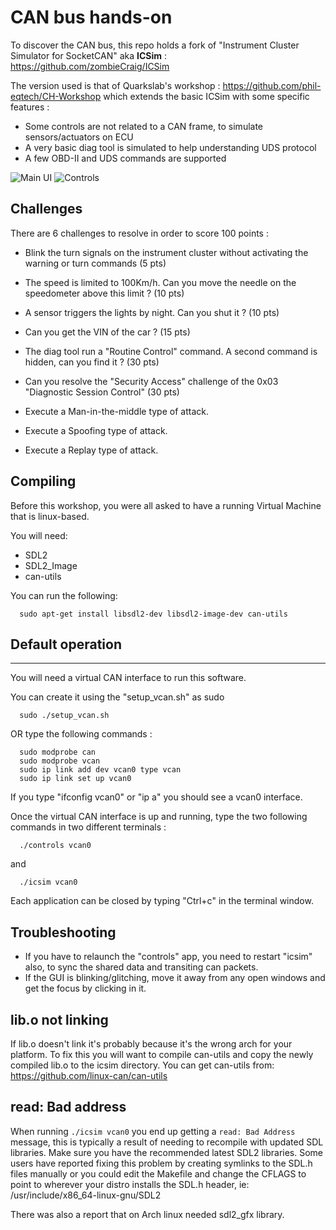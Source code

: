 # CAN bus hands-on

To discover the CAN bus, this repo holds a fork of "Instrument Cluster Simulator for SocketCAN" aka **ICSim** : https://github.com/zombieCraig/ICSim

The version used is that of Quarkslab's workshop : https://github.com/phil-eqtech/CH-Workshop which extends the basic ICSim with some specific features :
* Some controls are not related to a CAN frame, to simulate sensors/actuators on ECU
* A very basic diag tool is simulated to help understanding UDS protocol
* A few OBD-II and UDS commands are supported

![Main UI](https://raw.githubusercontent.com/phil-eqtech/CH-Workshop/master/media/interface.png)
![Controls](https://raw.githubusercontent.com/phil-eqtech/CH-Workshop/master/media/controls.png)


## Challenges

There are 6 challenges to resolve in order to score 100 points :
- Blink the turn signals on the instrument cluster without activating the warning or turn commands (5 pts)
- The speed is limited to 100Km/h. Can you move the needle on the speedometer above this limit ? (10 pts)
- A sensor triggers the lights by night. Can you shut it ? (10 pts)
- Can you get the VIN of the car ? (15 pts)
- The diag tool run a "Routine Control" command. A second command is hidden, can you find it ? (30 pts)
- Can you resolve the "Security Access" challenge of the 0x03 "Diagnostic Session Control" (30 pts)

- Execute a Man-in-the-middle type of attack.
- Execute a Spoofing type of attack.
- Execute a Replay type of attack.

## Compiling

Before this workshop, you were all asked to have a running Virtual Machine that is linux-based.

You will need:
* SDL2
* SDL2_Image
* can-utils

You can run the following:

```
  sudo apt-get install libsdl2-dev libsdl2-image-dev can-utils  
```

## Default operation
------------------

You will need a virtual CAN interface to run this software.

You can create it using the "setup_vcan.sh" as sudo
```
  sudo ./setup_vcan.sh
```

OR type the following commands :

```
  sudo modprobe can
  sudo modprobe vcan
  sudo ip link add dev vcan0 type vcan
  sudo ip link set up vcan0
```

If you type "ifconfig vcan0" or "ip a" you should see a vcan0 interface.

Once the virtual CAN interface is up and running, type the two following commands in two different terminals :

```
  ./controls vcan0
```
and
```
  ./icsim vcan0
```
Each application can be closed by typing "Ctrl+c" in the terminal window.

Troubleshooting
---------------
* If you have to relaunch the "controls" app, you need to restart "icsim" also, to sync the shared data and transiting can packets.
* If the GUI is blinking/glitching, move it away from any open windows and get the focus by clicking in it.

## lib.o not linking
If lib.o doesn't link it's probably because it's the wrong arch for your platform.  To fix this you will
want to compile can-utils and copy the newly compiled lib.o to the icsim directory.  You can get can-utils
from: https://github.com/linux-can/can-utils

## read: Bad address
When running `./icsim vcan0` you end up getting a `read: Bad Address` message,
this is typically a result of needing to recompile with updated SDL libraries.
Make sure you have the recommended latest SDL2 libraries.  Some users have
reported fixing this problem by creating symlinks to the SDL.h files manually
or you could edit the Makefile and change the CFLAGS to point to wherever your
distro installs the SDL.h header, ie: /usr/include/x86_64-linux-gnu/SDL2

There was also a report that on Arch linux needed sdl2_gfx library.
